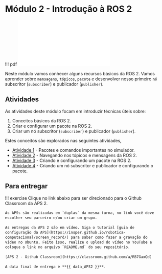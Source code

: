 # Módulo 2 - Introdução à ROS 2

!!! pdf
    ![](slides.pdf)


Neste módulo vamos conhecer alguns recursos básicos da ROS 2. Vamos aprender sobre `mensagens`, `tópicos`, `pacote` e desenvolver nosso primeiro `nó` subscritor (`subscriber`) e publicador (`publisher`).

## Atividades
As atividades deste módulo focam em introduzir técnicas úteis sobre: 

1. Conceitos básicos da ROS 2.
2. Criar e configurar um pacote na ROS 2.
3. Criar um nó subscritor (`subscriber`) e publicador (`publisher`).

Estes conceitos são explorados nas seguintes atividades,

- [Atividade 1](atividades/1-package.md) - Pacotes e comandos importantes no simulador.
- [Atividade 2](atividades/2-topicos.md) - Navegando nos tópicos e mensagens da ROS 2.
- [Atividade 3](atividades/3-creating-package.md) - Criando e configurando um pacote na ROS 2.
- [Atividade 4](atividades/4-pub-sub.md) - Criando um nó subscritor e publicador e configurando o pacote.

## Para entregar

!!! exercise
    Clique no link abaixo para ser direcionado para o Github Classroom da APS 2.

    As APSs são realizadas em `duplas` da mesma turma, no link você deve escolher seu parceiro e/ou criar um grupo.

    As entregas da APS 2 são em vídeo. Siga o tutorial [guia de configuração da APS](https://insper.github.io/robotica-computacional/screen_record/) para saber como fazer a gravação do vídeo no Ubuntu. Feito isso, realize o upload do vídeo no YouTube e coloque o link no arquivo `README.md` do seu repositório.

    [APS 2 - Github Classroom](https://classroom.github.com/a/RB7GaxQd)

    A data final de entrega é **{{ data_APS2 }}**.
